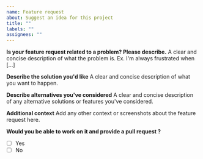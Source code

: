 ```yaml
---
name: Feature request
about: Suggest an idea for this project
title: ""
labels: ""
assignees: ""
---
```


**Is your feature request related to a problem? Please describe.**
A clear and concise description of what the problem is. Ex. I'm always frustrated when [...]

**Describe the solution you'd like**
A clear and concise description of what you want to happen.

**Describe alternatives you've considered**
A clear and concise description of any alternative solutions or features you've considered.

**Additional context**
Add any other context or screenshots about the feature request here.

**Would you be able to work on it and provide a pull request ?**

- [ ] Yes
- [ ] No
